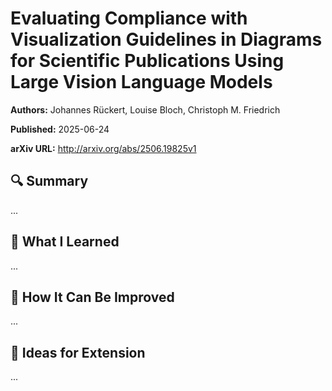 # Evaluating Compliance with Visualization Guidelines in Diagrams for Scientific Publications Using Large Vision Language Models
**Authors:** Johannes Rückert, Louise Bloch, Christoph M. Friedrich

**Published:** 2025-06-24

**arXiv URL:** http://arxiv.org/abs/2506.19825v1

## 🔍 Summary

...

## 🧠 What I Learned

...

## 🔬 How It Can Be Improved

...

## 🧪 Ideas for Extension

...
